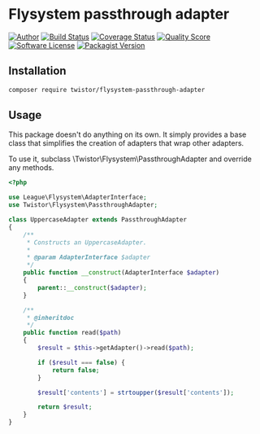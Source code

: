 # Flysystem passthrough adapter

[![Author](http://img.shields.io/badge/author-@chrisleppanen-blue.svg?style=flat-square)](https://twitter.com/chrisleppanen)
[![Build Status](https://img.shields.io/travis/twistor/flysystem-passthrough-adapter/master.svg?style=flat-square)](https://travis-ci.org/twistor/flysystem-passthrough-adapter)
[![Coverage Status](https://img.shields.io/scrutinizer/coverage/g/twistor/flysystem-passthrough-adapter.svg?style=flat-square)](https://scrutinizer-ci.com/g/twistor/flysystem-passthrough-adapter/code-structure)
[![Quality Score](https://img.shields.io/scrutinizer/g/twistor/flysystem-passthrough-adapter.svg?style=flat-square)](https://scrutinizer-ci.com/g/twistor/flysystem-passthrough-adapter/)
[![Software License](https://img.shields.io/badge/license-MIT-brightgreen.svg?style=flat-square)](LICENSE)
[![Packagist Version](https://img.shields.io/packagist/v/twistor/flysystem-passthrough-adapter.svg?style=flat-square)](https://packagist.org/packages/twistor/flysystem-passthrough-adapter)

## Installation

```bash
composer require twistor/flysystem-passthrough-adapter
```

## Usage

This package doesn't do anything on its own. It simply provides a base class
that simplifies the creation of adapters that wrap other adapters.

To use it, subclass \Twistor\Flysystem\PassthroughAdapter and override any
methods.

```php
<?php

use League\Flysystem\AdapterInterface;
use Twistor\Flysystem\PassthroughAdapter;

class UppercaseAdapter extends PassthroughAdapter
{
    /**
     * Constructs an UppercaseAdapter.
     *
     * @param AdapterInterface $adapter
     */
    public function __construct(AdapterInterface $adapter)
    {
        parent::__construct($adapter);
    }

    /**
     * @inheritdoc
     */
    public function read($path)
    {
        $result = $this->getAdapter()->read($path);

        if ($result === false) {
            return false;
        }

        $result['contents'] = strtoupper($result['contents']);

        return $result;
    }
}
